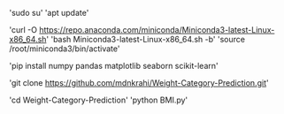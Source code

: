 'sudo su'
'apt update'

'curl -O https://repo.anaconda.com/miniconda/Miniconda3-latest-Linux-x86_64.sh'
'bash Miniconda3-latest-Linux-x86_64.sh -b'
'source /root/miniconda3/bin/activate'

'pip install numpy pandas matplotlib seaborn scikit-learn'

'git clone https://github.com/mdnkrahi/Weight-Category-Prediction.git'

'cd Weight-Category-Prediction'
'python BMI.py'
